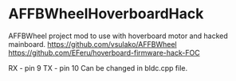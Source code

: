 # AFFBWheelHoverboardHack
AFFBWheel project mod to use with hoverboard motor and hacked mainboard.
https://github.com/vsulako/AFFBWheel
https://github.com/EFeru/hoverboard-firmware-hack-FOC

RX - pin 9
TX - pin 10
Can be changed in bldc.cpp file.
